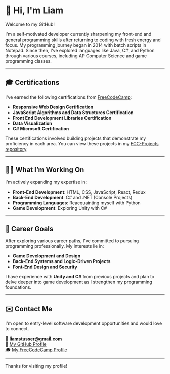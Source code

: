 # 👋 Hi, I'm Liam

Welcome to my GitHub!

I'm a self-motivated developer currently sharpening my front-end and general programming skills after returning to coding with fresh energy and focus. My programming journey began in 2014 with batch scripts in Notepad. Since then, I've explored languages like Java, C#, and Python through various courses, including AP Computer Science and game programming classes.

---

## 🎓 Certifications

I've earned the following certifications from [FreeCodeCamp](https://www.freecodecamp.org/LiamStusser):

- **Responsive Web Design Certification** 
- **JavaScript Algorithms and Data Structures Certification** 
- **Front End Development Libraries Certification**
- **Data Visualization**
- **C# Microsoft Certification**

These certifications involved building projects that demonstrate my proficiency in each area. You can view these projects in my [FCC-Projects repository](https://github.com/Liam-Stusser/FCC-Projects).

---

## 👨‍💻 What I’m Working On

I'm actively expanding my expertise in:

- **Front-End Development**: HTML, CSS, JavaScript, React, Redux
- **Back-End Development**: C# and .NET (Console Projects)
- **Programming Languages**: Reacquainting myself with Python
- **Game Development**: Exploring Unity with C#

---

## 🎯 Career Goals

After exploring various career paths, I've committed to pursuing programming professionally. My interests lie in:

- **Game Development and Design**
- **Back-End Systems and Logic-Driven Projects**
- **Font-End Design and Security**

I have experience with **Unity and C#** from previous projects and plan to delve deeper into game development as I strengthen my programming foundations.

---

## ✉️ Contact Me

I'm open to entry-level software development opportunities and would love to connect.

📧 **liamstusser@gmail.com**  
🔗 [My GitHub Profile](https://github.com/Liam-Stusser)  
🎓 [My FreeCodeCamp Profile](https://www.freecodecamp.org/LiamStusser)

---

Thanks for visiting my profile!
